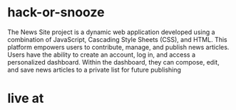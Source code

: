 # hack-or-snooze
The News Site project is a dynamic web application developed using a combination of JavaScript, Cascading Style Sheets (CSS), and HTML. This platform empowers users to contribute, manage, and publish news articles. Users have the ability to create an account, log in, and access a personalized dashboard. Within the dashboard, they can compose, edit, and save news articles to a private list for future publishing
# live at

